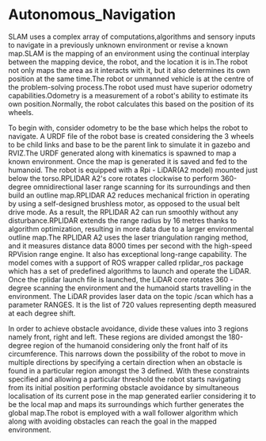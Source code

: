 # Autonomous_Navigation

SLAM uses a complex array of computations,algorithms and sensory inputs to navigate in a previously unknown environment or revise a known map.SLAM is the mapping of an environment using the continual interplay between the mapping device, the robot, and the location it is in.The robot not only maps the area as it interacts with it, but it also determines its own position at the same time.The robot or unmanned vehicle is at the centre of the problem-solving process.The robot used must have superior odometry capabilities.Odometry is a measurement of a robot's ability to estimate its own position.Normally, the robot calculates this based on the position of its wheels. 

To begin with, consider odometry to be the base which helps the robot to navigate. A URDF file of the robot base is created considering the 3 wheels to be child links and base to be the parent link to simulate it in gazebo and RVIZ.The URDF generated along with kinematics is spawned to map a known environment. Once the map is generated it is saved and fed to the humanoid. The robot is equipped with a Rpi - LiDAR(A2 model) mounted just below the torso.RPLIDAR A2's core rotates clockwise to perform 360-degree omnidirectional laser range scanning for its surroundings and then build an outline map.RPLIDAR A2 reduces mechanical friction in operating by using a self-designed brushless motor, as opposed to the usual belt drive mode. As a result, the RPLIDAR A2 can run smoothly without any disturbance.RPLIDAR extends the range radius by 16 metres thanks to algorithm optimization, resulting in more data due to a larger environmental outline map.The RPLIDAR A2 uses the laser triangulation ranging method, and it measures distance data 8000 times per second with the high-speed RPVision range engine. It also has exceptional long-range capability. The model comes with a support of ROS wrapper called rplidar_ros package which has a set of predefined algorithms to launch and operate the LiDAR. Once the rplidar launch file is launched, the LiDAR core rotates 360 - degree scanning the environment and the humanoid starts travelling in the environment. The LiDAR provides laser data on the topic /scan which has a parameter RANGES. It is the list of 720 values representing depth measured at each degree shift.

In order to achieve obstacle avoidance, divide these values into 3 regions namely front, right and left. These regions are divided amongst the 180-degree region of the humanoid considering only the front half of its circumference. This narrows down the possibility of the robot to move in multiple directions by specifying a certain direction when an obstacle is found in a particular region amongst the 3 defined. With these constraints specified and allowing a particular threshold the robot starts navigating from its initial position performing obstacle avoidance by simultaneous localisation of its current pose in the map generated earlier considering it to be the local map and maps its surroundings which further generates the global map.The robot is employed with a wall follower algorithm which along with avoiding obstacles can reach the goal in the mapped environment.
